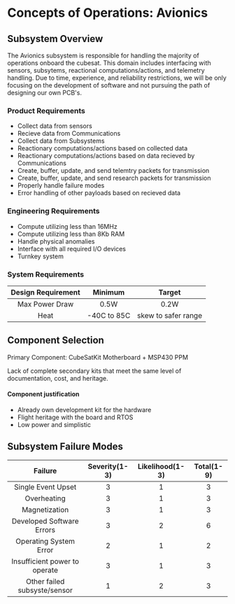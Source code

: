 # Concepts of Operations: Avionics

## Subsystem Overview
The Avionics subsystem is responsible for handling the majority of operations onboard the cubesat. This domain includes interfacing with sensors, subsytems, reactional computations/actions, and telemetry handling. Due to time, experience, and reliability restrictions, we will be only focusing on the development of software and not pursuing the path of designing our own PCB's.

### Product Requirements
- Collect data from sensors
- Recieve data from Communications
- Collect data from Subsystems
- Reactionary computations/actions based on collected data
- Reactionary computations/actions based on data recieved by Communications
- Create, buffer, update, and send telemtry packets for transmission
- Create, buffer, update, and send research packets for transmission
- Properly handle failure modes
- Error handling of other payloads based on recieved data

### Engineering Requirements
- Compute utilizing less than 16MHz
- Compute utilizing less than 8Kb RAM
- Handle physical anomalies
- Interface with all required I/O devices
- Turnkey system

### System Requirements
| Design Requirement | Minimum    | Target             |
|:------------------:|:----------:|:------------------:|
|Max Power Draw      | 0.5W       | 0.2W               |
|Heat                | -40C to 85C| skew to safer range|


## Component Selection
Primary Component: CubeSatKit Motherboard + MSP430 PPM

Lack of complete secondary kits that meet the same level of documentation, cost, and heritage.
#### Component justification
- Already own development kit for the hardware
- Flight heritage with the board and RTOS
- Low power and simplistic


## Subsystem Failure Modes
|Failure|Severity(1-3)|Likelihood(1-3)|Total(1-9)|
|:--:|:-:|:-:|:-:|
|Single Event Upset|3|1|3|
|Overheating|3|1|3|
|Magnetization|3|1|3|
|Developed Software Errors|3|2|6|
|Operating System Error|2|1|2|
|Insufficient power to operate|3|1|3|
|Other failed subsyste/sensor|1|2|3|